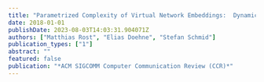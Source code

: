 ```yaml
---
title: "Parametrized Complexity of Virtual Network Embeddings:  Dynamic & Linear Programming Approximations"
date: 2018-01-01
publishDate: 2023-08-03T14:03:31.904071Z
authors: ["Matthias Rost", "Elias Doehne", "Stefan Schmid"]
publication_types: ["1"]
abstract: ""
featured: false
publication: "*ACM SIGCOMM Computer Communication Review (CCR)*"
---
```


